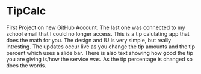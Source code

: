 # TipCalc

First Project on new GitHub Account. The last one was connected to my school email that I could no longer access.
This is a tip calulating app that does the math for you.
The design and IU is very simple, but really intresting. The updates occur live as you change the tip amounts and the tip percent which uses a slide bar.
There is also text showing how good the tip you are giving is/how the service was. As the tip percentage is changed so does the words.
